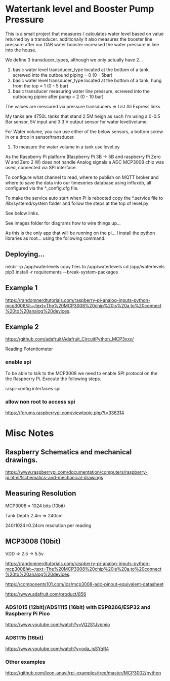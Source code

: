 # Watertank level and Booster Pump Pressure

This is a small project that measures / calculates water level based on value returned by a transducer.
additionally it also measures the booster line pressure after our DAB water booster increased the water pressure in line into the house.

We define 3 transducer_types, although we only actually have 2...

1. basic water level transducer_type located at the bottom of a tank, screwed into the outbound piping = 0  (0 - 5bar)
2. basic water level transducer_type located at the bottom of a tank, hung from the top = 1 (0 - 5 bar)
3. basic transducer measuring water line pressure, screwed into the outboung pipine after pump = 2 (0 - 10 bar)

The values are messured via pressure transducers => List Ali Express links

My tanks are 4750L tanks that stand 2.5M heigh as such I'm using a 0-0.5 Bar sensor, 5V input and 3.3 V output sensor for water level/volume.

For Water volume, you can use either of the below sensors, a bottom screw in or a drop in sensor/transducer.

1. To measure the water volume in a tank use level.py

As the Raspberry Pi platform (Raspberry Pi 3B -> 5B and raspberry Pi Zero W and Zero 2 W) does not handle Analog signals a ADC MCP3008 chip was used, connected via SPI interface.

To configure what channel to read, where to publish on MQTT broker and where to save the data into our timeseries database using influxdb, all configured via the *_config.cfg file.

To make the service auto start when Pi is rebooted copy the *.service file to /lib/systemd/system folder and follow the steps at the top of level.py

See below links.

See images folder for diagrams how to wire things up...

As this is the only app that will be running on the pi... I install the python libraries as root... using the following command.


## Deploying...

mkdir -p /app/waterlevels
copy files to /app/waterlevels
cd /app/waterlevels
pip3 install -r requirements --break-system-packages


## Example 1

https://randomnerdtutorials.com/raspberry-pi-analog-inputs-python-mcp3008/#:~:text=The%20MCP3008%20chip%20is%20a,to%20connect%20to%20analog%20devices.


## Example 2

https://github.com/adafruit/Adafruit_CircuitPython_MCP3xxx/

Reading Potentiometer 

### enable spi 

To be able to talk to the MCP3008 we need to enable SPI protocol on the the Raspberry Pi.
Execute the following steps.

raspi-config
interfaces
spi

### allow non root to access spi 

https://forums.raspberrypi.com/viewtopic.php?t=336314


# Misc Notes

## Raspberry Schematics and mechanical drawings.

https://www.raspberrypi.com/documentation/computers/raspberry-pi.html#schematics-and-mechanical-drawings


## Measuring Resolution

MCP3008 = 1024 bits (10bit)

Tank Depth 2.4m => 240cm

240/1024=0.24cm resolution per reading

## MCP3008 (10bit)

VDD => 2.5 -> 5.5v

https://randomnerdtutorials.com/raspberry-pi-analog-inputs-python-mcp3008/#:~:text=The%20MCP3008%20chip%20is%20a,to%20connect%20to%20analog%20devices.

https://components101.com/ics/mcp3008-adc-pinout-equivalent-datasheet

https://www.adafruit.com/product/856


### ADS1015 (12bit)/ADS1115 (16bit) with ESP8266/ESP32 and Raspberry Pi Pico

https://www.youtube.com/watch?v=VQ2S1Jvpmio


### ADS1115 (16bit)

https://www.youtube.com/watch?v=oda_jsSYqR4


### Other examples

https://github.com/leon-anavi/rpi-examples/tree/master/MCP3002/python

